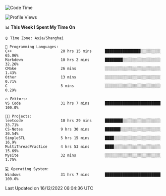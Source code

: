 <!--START_SECTION:waka-->
![Code Time](http://img.shields.io/badge/Code%20Time-468%20hrs%2036%20mins-blue)

![Profile Views](http://img.shields.io/badge/Profile%20Views-3-blue)

📊 **This Week I Spent My Time On** 

```text
⌚︎ Time Zone: Asia/Shanghai

💬 Programming Languages: 
C++                      20 hrs 15 mins      ████████████████░░░░░░░░░   65.06% 
Markdown                 10 hrs 2 mins       ████████░░░░░░░░░░░░░░░░░   32.26% 
CMake                    26 mins             ░░░░░░░░░░░░░░░░░░░░░░░░░   1.43% 
Other                    13 mins             ░░░░░░░░░░░░░░░░░░░░░░░░░   0.71% 
C                        5 mins              ░░░░░░░░░░░░░░░░░░░░░░░░░   0.29%

🔥 Editors: 
VS Code                  31 hrs 7 mins       █████████████████████████   100.0%

🐱‍💻 Projects: 
leetcode                 10 hrs 29 mins      ████████░░░░░░░░░░░░░░░░░   33.71% 
CS-Notes                 9 hrs 30 mins       ███████░░░░░░░░░░░░░░░░░░   30.54% 
SimpleSTL                5 hrs 15 mins       ████░░░░░░░░░░░░░░░░░░░░░   16.9% 
MultiThreadPractice      4 hrs 53 mins       ████░░░░░░░░░░░░░░░░░░░░░   15.69% 
Mysite                   32 mins             ░░░░░░░░░░░░░░░░░░░░░░░░░   1.75%

💻 Operating System: 
Windows                  31 hrs 7 mins       █████████████████████████   100.0%

```


 Last Updated on 16/12/2022 06:04:36 UTC
<!--END_SECTION:waka-->